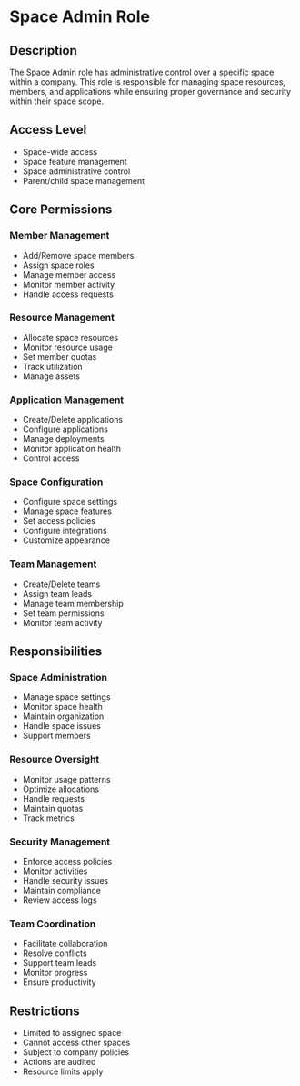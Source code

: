 # Space Admin Role

## Description
The Space Admin role has administrative control over a specific space within a company. This role is responsible for managing space resources, members, and applications while ensuring proper governance and security within their space scope.

## Access Level
- Space-wide access
- Space feature management
- Space administrative control
- Parent/child space management

## Core Permissions

### Member Management
- Add/Remove space members
- Assign space roles
- Manage member access
- Monitor member activity
- Handle access requests

### Resource Management
- Allocate space resources
- Monitor resource usage
- Set member quotas
- Track utilization
- Manage assets

### Application Management
- Create/Delete applications
- Configure applications
- Manage deployments
- Monitor application health
- Control access

### Space Configuration
- Configure space settings
- Manage space features
- Set access policies
- Configure integrations
- Customize appearance

### Team Management
- Create/Delete teams
- Assign team leads
- Manage team membership
- Set team permissions
- Monitor team activity

## Responsibilities

### Space Administration
- Manage space settings
- Monitor space health
- Maintain organization
- Handle space issues
- Support members

### Resource Oversight
- Monitor usage patterns
- Optimize allocations
- Handle requests
- Maintain quotas
- Track metrics

### Security Management
- Enforce access policies
- Monitor activities
- Handle security issues
- Maintain compliance
- Review access logs

### Team Coordination
- Facilitate collaboration
- Resolve conflicts
- Support team leads
- Monitor progress
- Ensure productivity

## Restrictions
- Limited to assigned space
- Cannot access other spaces
- Subject to company policies
- Actions are audited
- Resource limits apply